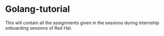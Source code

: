 # Golang-tutorial
This will contain all the assignments given in the sessions during internship onboarding sessions of Red Hat.

